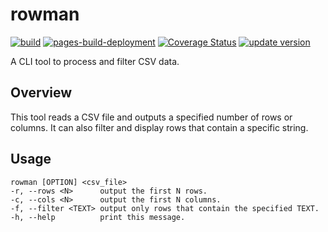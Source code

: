 # rowman
[![build](https://github.com/kobayashi-hash/rowman/actions/workflows/build.yaml/badge.svg)](https://github.com/kobayashi-hash/rowman/actions/workflows/build.yaml) [![pages-build-deployment](https://github.com/kobayashi-hash/rowman/actions/workflows/pages/pages-build-deployment/badge.svg)](https://github.com/kobayashi-hash/rowman/actions/workflows/pages/pages-build-deployment) [![Coverage Status](https://coveralls.io/repos/github/kobayashi-hash/rowman/badge.svg)](https://coveralls.io/github/kobayashi-hash/rowman) [![update version](https://github.com/kobayashi-hash/rowman/actions/workflows/update-version.yaml/badge.svg)](https://github.com/kobayashi-hash/rowman/actions/workflows/update-version.yaml)

A CLI tool to process and filter CSV data.

## Overview
This tool reads a CSV file and outputs a specified number of rows or columns. It can also filter and display rows that contain a specific string.
## Usage
```
rowman [OPTION] <csv_file>
-r, --rows <N>      output the first N rows.
-c, --cols <N>      output the first N columns.
-f, --filter <TEXT> output only rows that contain the specified TEXT.
-h, --help          print this message.
```

